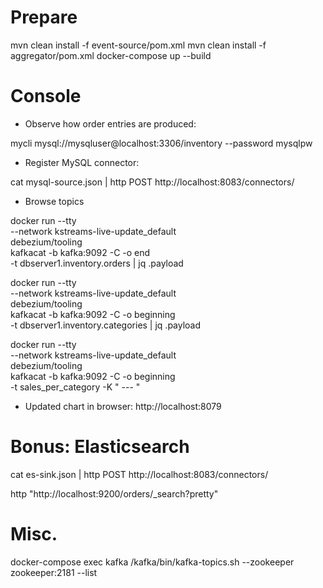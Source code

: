 # Prepare

mvn clean install -f event-source/pom.xml
mvn clean install -f aggregator/pom.xml
docker-compose up --build

# Console

* Observe how order entries are produced:

mycli mysql://mysqluser@localhost:3306/inventory --password mysqlpw

* Register MySQL connector:

cat mysql-source.json | http POST http://localhost:8083/connectors/

* Browse topics

docker run --tty \
  --network kstreams-live-update_default \
  debezium/tooling \
  kafkacat -b kafka:9092 -C -o end \
  -t dbserver1.inventory.orders | jq .payload

docker run --tty \
  --network kstreams-live-update_default \
  debezium/tooling \
  kafkacat -b kafka:9092 -C -o beginning \
  -t dbserver1.inventory.categories | jq .payload

docker run --tty \
  --network kstreams-live-update_default \
  debezium/tooling \
  kafkacat -b kafka:9092 -C -o beginning \
  -t sales_per_category -K " --- "

* Updated chart in browser: http://localhost:8079

# Bonus: Elasticsearch

cat es-sink.json | http POST http://localhost:8083/connectors/

http "http://localhost:9200/orders/_search?pretty"

# Misc.

docker-compose exec kafka /kafka/bin/kafka-topics.sh --zookeeper zookeeper:2181 --list
